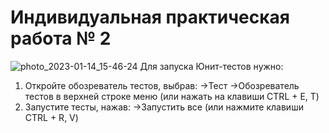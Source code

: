 # Индивидуальная практическая работа № 2
![photo_2023-01-14_15-46-24](https://user-images.githubusercontent.com/79315532/212472324-81d4a08c-efdd-465e-b60a-d7593d2eae97.jpg)
Для запуска Юнит-тестов нужно:
1) Откройте обозреватель тестов, выбрав:
   ->Тест
   ->Обозреватель тестов в верхней строке меню (или нажать на клавиши CTRL + E, T) 
2) Запустите тесты, нажав:
   ->Запустить все (или нажмите клавиши CTRL + R, V)

